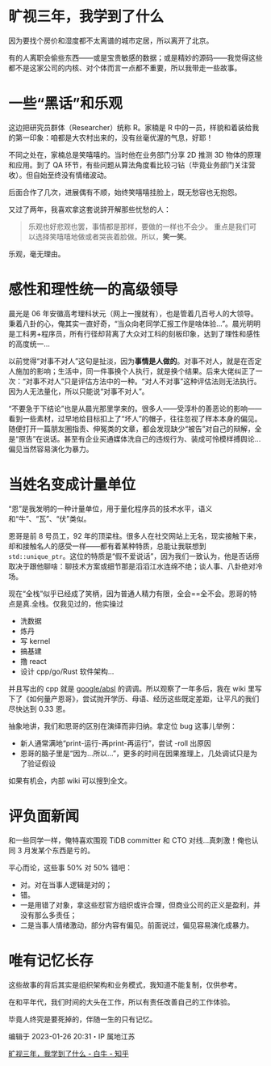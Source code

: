 # 旷视三年，我学到了什么

因为要找个房价和湿度都不太离谱的城市定居，所以离开了北京。

有的人离职会偷些东西——或是宝贵敏感的数据；或是精妙的源码——我觉得这些都不是这家公司的内核、对个体而言一点都不重要，所以我带走一些故事。

# 一些“黑话”和乐观

这边把研究员群体（Researcher）统称 R。家楠是 R 中的一员，样貌和着装给我的第一印象：咱都是大农村出来的，没有丝毫优渥的气息，好耶！

不同之处在，家楠总是笑嘻嘻的。当时他在业务部门分享 2D 推测 3D 物体的原理和应用。到了 QA 环节，有些问题从算法角度看比较刁钻（毕竟业务部门关注营收）。但自始至终没有情绪波动。

后面合作了几次，进展偶有不顺，始终笑嘻嘻挂脸上，既无愁容也无抱怨。

又过了两年，我喜欢拿这套说辞开解那些忧愁的人：

> 乐观也好悲观也罢，事情都是那样，要做的一样也不会少。
> 重点是我们可以选择笑嘻嘻地做或者哭丧着脸做。所以，**笑一笑**。

乐观，毫无理由。

# 感性和理性统一的高级领导

晨光是 06 年安徽高考理科状元（网上一搜就有），也是管着几百号人的大领导。秉着八卦的心，俺其实一直好奇，“当众向老同学汇报工作是啥体验...”。晨光明明是工科男+程序员，所有行径却背离了大众对工科的刻板印象，达到了理性和感性的高度统一…

以前觉得“对事不对人”这句是扯淡，因为**事情是人做的**。对事不对人，就是在否定人施加的影响；生活中，同一件事换个人执行，就是换个结果。后来大佬纠正了一次：“对事不对人”只是评估方法中的一种。“对人不对事”这种评估法则无法执行。因为人无法量化，所以只能说“对事不对人”。

“不要急于下结论”也是从晨光那里学来的。很多人——受淳朴的善恶论的影响——看到一些素材，过早地给目标扣上了“坏人”的帽子，往往忽视了样本本身的偏见。随便打开一篇朋友圈指责、伸冤类的文章，都会发现缺少“被告”对自己的辩解，全是“原告”在说话。甚至有企业买通媒体洗自己的违规行为、装成可怜模样搏舆论...偏见当然容易演化为暴力。

#  当姓名变成计量单位

“恩”是我发明的一种计量单位，用于量化程序员的技术水平，语义和“牛”、“瓦”、“伏”类似。

恩哥是前 8 号员工，92 年的顶梁柱。很多人在社交网站上无名，现实接触下来，却和接触名人的感受一样——都有着某种特质，总能让我联想到`std::unique_ptr`。这位的特质是“假不爱说话”，因为我们一致认为，他是否话痨取决于跟他聊啥：聊技术方案或细节那是滔滔江水连绵不绝；谈人事、八卦绝对冷场。

现在“全栈”似乎已经成了笑柄，因为普通人精力有限，全会==全不会。恩哥的特点是真.全栈。仅我见过的，他实操过

- 洗数据
- 炼丹
- 写 kernel
- 搞基建
- 撸 react
- 设计 cpp/go/Rust 软件架构...

并且写出的 cpp 就是 [google/absl](https://github.com/abseil/abseil-cpp) 的调调。所以观察了一年多后，我在 wiki 里写下了《如何量产恩哥》，尝试抛开学历、母语、经历这些既定差距，让平凡的我们尽快达到 0.33 恩。

抽象地讲，我们和恩哥的区别在演绎而非归纳。拿定位 bug 这事儿举例：

- 新人通常满地“print-运行-再print-再运行”，尝试 -roll 出原因
- 恩哥的脑子里是“因为…所以…”，更多的时间在因果推理上，几处调试只是为了验证假设

如果有机会，内部 wiki 可以搜到全文。

# 评负面新闻

和一些同学一样，俺特喜欢围观 TiDB committer 和 CTO 对线…真刺激！俺也认同 3 月发某个东西是亏的。

平心而论，这些事 50% 对 50% 错吧：

- 对。对在当事人逻辑是对的；
- 错。
- 一是用错了对象，拿这些怼官方组织或许合理，但商业公司的正义是盈利，并没有那么多责任；
- 二是当事人情绪激动，部分内容有偏见。前面说过，偏见容易演化成暴力。

# 唯有记忆长存

这些故事的背后其实是组织架构和业务模式，我知道不能复制，仅供参考。

在和平年代，我们时间的大头在工作，所以有责任改善自己的工作体验。

毕竟人终究是要死掉的，伴随一生的只有记忆。

编辑于 2023-01-26 20:31・IP 属地江苏

[旷视三年，我学到了什么 - 白牛 - 知乎](https://zhuanlan.zhihu.com/p/504097617)